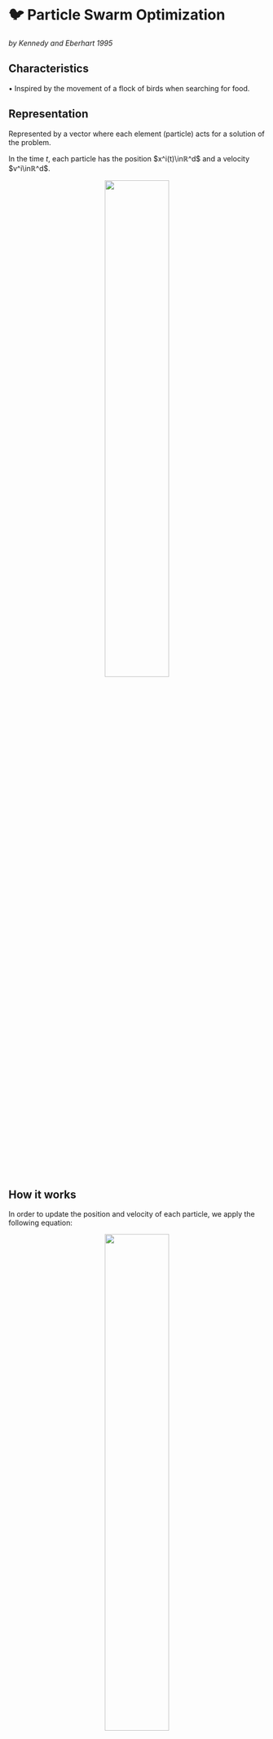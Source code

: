 # 🐦 Particle Swarm Optimization

_by Kennedy and Eberhart 1995_

## **Characteristics**
• Inspired by the movement of a flock of birds when searching for food.


## **Representation**
Represented by a vector where each element (particle) acts for a solution of the problem. 

In the time $t$, each particle has the position $x^i(t)\inℝ^d$ and a velocity $v^i\inℝ^d$.


<p align="center">
<img width="50%" src="https://raw.githubusercontent.com/saracarolina12/IA_School/master/Semestres/Optimizaci%C3%B3n%20y%20Metaheur%C3%ADsticas%20II/Cheat%20Sheets/imgs/PSO_repr.png"> </img>    
</p>

## **How it works**

In order to update the position and velocity of each particle, we apply the following equation:

<p align="center">
<img width="50%" src="https://raw.githubusercontent.com/saracarolina12/IA_School/master/Semestres/Optimizaci%C3%B3n%20y%20Metaheur%C3%ADsticas%20II/Cheat%20Sheets/imgs/PSO_posvel.png"> </img>    
</p>

where:

• $P^i_{best}$ is the best position where the particle $i$ has been.

• $G_{best}$ is the best location we have until now.

• $r_1$ and $r_2$ random numbers between 0 and 1.

•  $w,c_1, c_2$ are hyper parameters. We can initialize them at 0.9 and gradually reduce them to 0.1

---
## **Pseudocode**
    Parameters:
        N: number of particles
        MaxIter: max number of iterations
        func: objective function
        bounds: search-space
    Return: 𝐺𝑏𝑒𝑠𝑡 (the best position)

    Begin
        Initialize 𝑐1, 𝑐2, 𝑤
        Randomly create the particles positions and velocities.
        Calculate the objective function values
        Calculate 𝑃(i)𝑏𝑒𝑠𝑡 as the current positions
        Calculate 𝐺𝑏𝑒𝑠𝑡
        While t < MaxIter || haven't found a good solution:
            For each particle i:
                Update the velocity
                Update the position
                Calculate func(x^i)
                If(f(x^i) < func(P(i)_best)):
                    update P(i)_best
                If(f(x^i) < func(𝐺𝑏𝑒𝑠𝑡)):
                    update 𝐺𝑏𝑒𝑠𝑡
            End for
        Decrease 𝑐1, 𝑐2, 𝑤
        End while
    End

    Return 𝐺𝑏𝑒𝑠𝑡
---

#### _by Sara Carolina_


